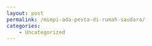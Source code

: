 ```yaml
---
layout: post
permalink: /mimpi-ada-pesta-di-rumah-saudara/
categories:
    - Uncategorized
---
```


